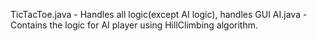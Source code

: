 TicTacToe.java - Handles all logic(except AI logic), handles GUI
AI.java - Contains the logic for AI player using HillClimbing algorithm.
